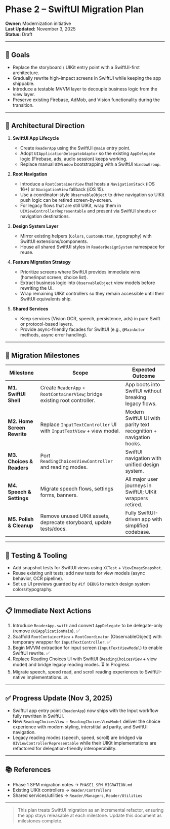 # Phase 2 – SwiftUI Migration Plan

**Owner:** Modernization initiative  
**Last Updated:** November 3, 2025  
**Status:** Draft

---

## 🎯 Goals

- Replace the storyboard / UIKit entry point with a SwiftUI-first architecture.
- Gradually rewrite high-impact screens in SwiftUI while keeping the app shippable.
- Introduce a testable MVVM layer to decouple business logic from the view layer.
- Preserve existing Firebase, AdMob, and Vision functionality during the transition.

---

## 🧱 Architectural Direction

1. **SwiftUI App Lifecycle**
   - Create `ReaderApp` using the SwiftUI `@main` entry point.
   - Adopt `UIApplicationDelegateAdaptor` so the existing `AppDelegate` logic (Firebase, ads, audio session) keeps working.
   - Replace manual `UIWindow` bootstrapping with a SwiftUI `WindowGroup`.

2. **Root Navigation**
   - Introduce a `RootContainerView` that hosts a `NavigationStack` (iOS 16+) or `NavigationView` fallback (iOS 15).
   - Use a coordinator-style `ObservableObject` to drive navigation so UIKit push logic can be retired screen-by-screen.
   - For legacy flows that are still UIKit, wrap them in `UIViewControllerRepresentable` and present via SwiftUI sheets or navigation destinations.

3. **Design System Layer**
   - Mirror existing helpers (`Colors`, `CustomButton`, typography) with SwiftUI extensions/components.
   - House all shared SwiftUI styles in `ReaderDesignSystem` namespace for reuse.

4. **Feature Migration Strategy**
   - Prioritize screens where SwiftUI provides immediate wins (home/input screen, choice list).
   - Extract business logic into `ObservableObject` view models before rewriting the UI.
   - Wrap remaining UIKit controllers so they remain accessible until their SwiftUI equivalents ship.

5. **Shared Services**
   - Keep services (Vision OCR, speech, persistence, ads) in pure Swift or protocol-based layers.
   - Provide async-friendly facades for SwiftUI (e.g., `@MainActor` methods, async error handling).

---

## 🚀 Migration Milestones

| Milestone | Scope | Expected Outcome |
|-----------|-------|------------------|
| **M1. SwiftUI Shell** | Create `ReaderApp` + `RootContainerView`; bridge existing root controller. | App boots into SwiftUI without breaking legacy flows. |
| **M2. Home Screen Rewrite** | Replace `InputTextController` UI with `InputTextView` + view model. | Modern SwiftUI UI with parity text recognition + navigation hooks. |
| **M3. Choices & Readers** | Port `ReadingChoicesViewController` and reading modes. | SwiftUI navigation with unified design system. |
| **M4. Speech & Settings** | Migrate speech flows, settings forms, banners. | All major user journeys in SwiftUI; UIKit wrappers retired. |
| **M5. Polish & Cleanup** | Remove unused UIKit assets, deprecate storyboard, update tests/docs. | Fully SwiftUI-driven app with simplified codebase. |

---

## 🧪 Testing & Tooling

- Add snapshot tests for SwiftUI views using `XCTest` + `ViewImageSnapshot`.
- Reuse existing unit tests; add new tests for view models (async behavior, OCR pipeline).
- Set up UI previews guarded by `#if DEBUG` to match design system colors/typography.

---

## 📋 Immediate Next Actions

1. Introduce `ReaderApp.swift` and convert `AppDelegate` to be delegate-only (remove `@UIApplicationMain`). ✅
2. Scaffold `RootContainerView` + `RootCoordinator` (ObservableObject) with temporary wrapper for `InputTextController`. ✅
3. Begin MVVM extraction for input screen (`InputTextViewModel`) to enable SwiftUI rewrite. ✅
4. Replace Reading Choices UI with SwiftUI (`ReadingChoicesView` + view model) and bridge legacy reading modes. ⏳ In Progress
5. Migrate speech, speed read, and scroll reading experiences to SwiftUI-native implementations. 🔜

---

## ✅ Progress Update (Nov 3, 2025)

- SwiftUI app entry point (`ReaderApp`) now ships with the Input workflow fully rewritten in SwiftUI.
- New `ReadingChoicesView` + `ReadingChoicesViewModel` deliver the choice experience with modern styling, interstitial ad parity, and SwiftUI navigation.
- Legacy reading modes (speech, speed, scroll) are bridged via `UIViewControllerRepresentable` while their UIKit implementations are refactored for delegation-friendly interoperability.

---

## 📚 References

- Phase 1 SPM migration notes → `PHASE1_SPM_MIGRATION.md`
- Existing UIKit controllers → `Reader/Controllers`
- Shared services/utilities → `Reader/Managers`, `Reader/Utilities`

---

> This plan treats SwiftUI migration as an incremental refactor, ensuring the app stays releasable at each milestone. Update this document as milestones complete.
